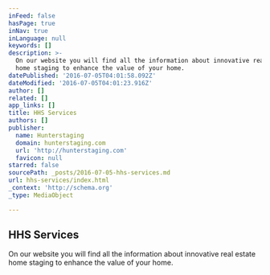 ```yaml
---
inFeed: false
hasPage: true
inNav: true
inLanguage: null
keywords: []
description: >-
  On our website you will find all the information about innovative real estate
  home staging to enhance the value of your home.
datePublished: '2016-07-05T04:01:58.092Z'
dateModified: '2016-07-05T04:01:23.916Z'
author: []
related: []
app_links: []
title: HHS Services
authors: []
publisher:
  name: Hunterstaging
  domain: hunterstaging.com
  url: 'http://hunterstaging.com'
  favicon: null
starred: false
sourcePath: _posts/2016-07-05-hhs-services.md
url: hhs-services/index.html
_context: 'http://schema.org'
_type: MediaObject

---
```

<article style=""><h1>HHS Services</h1><p>On our website you will find all the information about innovative real estate home staging to enhance the value of your home.</p></article>
